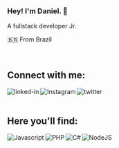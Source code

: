 ### Hey! I'm Daniel. 👋
A fullstack developer Jr.

🇧🇷 From Brazil 

<br>

## Connect with me:

[<img align="left" alt="linked-in" src="https://img.shields.io/badge/linkedin-%230077B5.svg?&style=for-the-badge&logo=linkedin&logoColor=white" />](https://www.linkedin.com/in/daniel-pereira-sanches-0a1ba0210)


[<img align="left" alt="Instagram" src="https://img.shields.io/badge/Instagram-DD0046?logo=instagram&logoColor=white&style=for-the-badge" />](https://www.instagram.com/danielpereira21063)

[<img align="left" alt="twitter" src="https://img.shields.io/badge/twitter-%231DA1F2.svg?&style=for-the-badge&logo=twitter&logoColor=white" />](https://twitter.com/Daniel21063)

<br>
<br>

## Here you'll find:

<img align="left" alt="Javascript" src="https://img.shields.io/badge/javascript-yellow?style=for-the-badge&logo=javascript&logoColor=white" />
<img align="left" alt="PHP" src="https://img.shields.io/badge/php-%23777BB4.svg?style=for-the-badge&logo=php&logoColor=white"/>
<img align="left" alt="C#" src="https://img.shields.io/badge/c%23-%23239120.svg?style=for-the-badge&logo=c-sharp&logoColor=white"/>
<img align="left" alt="NodeJS" src="https://img.shields.io/badge/node.js-%2343853D.svg?style=for-the-badge&logo=node-dot-js&logoColor=white"/>
